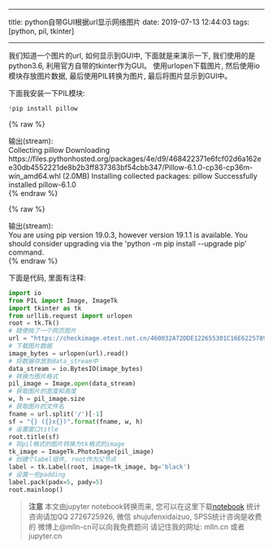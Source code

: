 
---

title: python自带GUI根据url显示网络图片
date: 2019-07-13 12:44:03
tags: [python, pil, tkinter]

---

我们知道一个图片的url, 如何显示到GUI中, 下面就是来演示一下, 我们使用的是python3.6, 利用官方自带的tkinter作为GUI。 使用urlopen下载图片, 然后使用io模块存放图片数据, 最后使用PIL转换为图片, 最后将图片显示到GUI中。

<!-- more -->

下面我安装一下PIL模块:


```python
!pip install pillow
```

{% raw %}
<div class="output" contenteditable="true">
输出(stream):<br>
Collecting pillow
  Downloading https://files.pythonhosted.org/packages/4e/d9/468422371e6fcf02d6a162ee30db4552221de8b2b3ff837363bf54cbb347/Pillow-6.1.0-cp36-cp36m-win_amd64.whl (2.0MB)
Installing collected packages: pillow
Successfully installed pillow-6.1.0

</div>
{% endraw %}

{% raw %}
<div class="output" contenteditable="true">
输出(stream):<br>
You are using pip version 19.0.3, however version 19.1.1 is available.
You should consider upgrading via the 'python -m pip install --upgrade pip' command.

</div>
{% endraw %}

下面是代码, 里面有注释:


```python
import io
from PIL import Image, ImageTk
import tkinter as tk
from urllib.request import urlopen
root = tk.Tk()
# 随便挑了一个网页图片
url = "https://checkimage.etest.net.cn/460032A72DDE122655301C16E6225789.jpg"
# 下载图片数据
image_bytes = urlopen(url).read()
# 将数据存放到data_stream中
data_stream = io.BytesIO(image_bytes)
# 转换为图片格式
pil_image = Image.open(data_stream)
# 获取图片的宽度和高度
w, h = pil_image.size
# 获取图片的文件名
fname = url.split('/')[-1]
sf = "{} ({}x{})".format(fname, w, h)
# 设置窗口title
root.title(sf)
# 将pil格式的图片转换为tk格式的image
tk_image = ImageTk.PhotoImage(pil_image)
# 创建个label组件, root作为父节点
label = tk.Label(root, image=tk_image, bg='black')
# 设置一些padding
label.pack(padx=5, pady=5)
root.mainloop()
```


> **注意**
> 本文由jupyter notebook转换而来, 您可以在这里下载[notebook](python自带GUI根据url显示网络图片.ipynb)
> 统计咨询请加QQ 2726725926, 微信 shujufenxidaizuo,  SPSS统计咨询是收费的
> 微博上@mlln-cn可以向我免费题问
> 请记住我的网址: mlln.cn 或者 jupyter.cn

